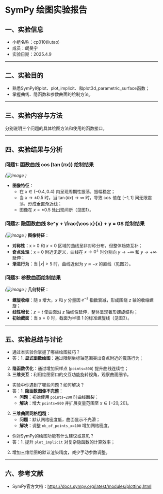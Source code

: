# SymPy 绘图实验报告

## 一、实验信息

- 小组名称：cp010(liutao)
- 成员：朗昊宇
- 实验日期：2025.4.9

---

## 二、实验目的

- 熟悉SymPy的plot、plot_implicit、和plot3d_parametric_surface函数；
- 掌握曲线、隐函数和参数曲面的绘制方法。

---

## 三、实验内容与方法

分别说明三个问题的具体绘图方法和使用的函数接口。

---

## 四、实验结果与分析

### 问题1: 函数曲线 $\cos(\tan(\pi x))$ 绘制结果

*(![image](https://github.com/user-attachments/assets/4551ac36-bff7-496e-af07-713437b3d1b3)
)*
- **图像特征**：  
  - 在 $x \in (-0.4, 0.4)$ 内呈现周期性振荡，振幅稳定；  
  - 当 $x \to \pm 0.5$ 时，当 $\tan(\pi x) \to \infty$ 时，导致 $\cos$ 值在 $[-1, 1]$ 间无限震荡，形成垂直渐近线；  
  - 图像在 $x = \pm 0.5$ 处出现间断（见图1）。  

### 问题2: 隐函数曲线 $e^y + \frac{\cos x}{x} + y = 0$ 绘制结果

*(![image](https://github.com/user-attachments/assets/e864a8aa-e4d2-465e-b040-015380f15778)
)*
**图像特征**：  
  - **对称性**：x > 0 和 $x < 0$ 区域的曲线呈非对称分布，但整体趋势互补；  
  - **奇点处理**：x = 0 附近无定义，曲线在 $x \to 0^\pm$ 时分别向 $y \to -\infty$ 和 $y \to +\infty$ 延伸；  
  - **渐进行为**：当 $|x| > 5$ 时，曲线近似为 $y \approx -x$ 的直线（见图2）。  

### 问题3: 参数曲面绘制结果

*(![image](https://github.com/user-attachments/assets/12969e69-1e6a-4e86-99a7-44ca969c4f2d)
)*
**几何特征**：  
  - **螺旋收缩**：随 $s$ 增大，$x$ 和 $y$ 分量因 $e^{-s}$ 指数衰减，形成围绕 $z$ 轴的收缩螺旋；  
  - **线性增长**：$z = t$ 使曲面沿 $z$ 轴线性延伸，整体呈现锥形螺旋结构；  
  - **初始截面**：当 $s = 0$ 时，截面为半径 1 的标准螺旋线（见图3）。  

---

## 五、实验总结与讨论

- 通过本实验你掌握了哪些绘图技巧？
- 答：1. **显式函数绘图**：通过限制坐标轴范围突出奇点附近的震荡行为；  
2. **隐函数优化**：通过增加采样点 (`points=800`) 提升曲线连续性；  
3. **三维交互**：利用绘图窗口的交互功能旋转视角，观察曲面细节。
- 实验中你遇到了哪些问题？如何解决？
- 答：1. **隐函数图像不完整**：  
   - **问题**：初始使用 `points=200` 时曲线断裂；  
   - **解决**：增大 `points=800` 并扩展变量范围至 $x \in [-20, 20]$。  
2. **三维曲面网格粗糙**：  
   - **问题**：默认网格密度低，曲面显示不光滑；  
   - **解决**：调整 `nb_of_points_x=100` 增加网格密度。
- 你对SymPy的绘图功能有什么建议或意见？
- 答：1. 提升 `plot_implicit` 对复杂隐函数的计算效率；  
2. 增加三维绘图的默认渲染精度，减少手动参数调整。

---

## 六、参考文献

- SymPy官方文档：https://docs.sympy.org/latest/modules/plotting.html
